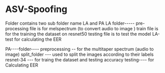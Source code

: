 # ASV-Spoofing
Folder contains two sub folder name LA and PA 
LA folder-----
pre-processing file is for melspectrum (to convert audio to image )
train file is for the training the dataset on resnet50
testing file is to test the model 
LA-test for calculating the EER

PA----folder----
preprocessing -- for the multitaper spectrum (audio to image)
split_folder --- used to split the images according to their labels
resnet-34 --- for traing the dataset and testing accuracy 
testing---- for Calculating EER 
